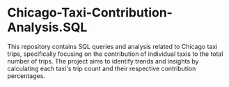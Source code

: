# Chicago-Taxi-Contribution-Analysis.SQL
This repository contains SQL queries and analysis related to Chicago taxi trips, specifically focusing on the contribution of individual taxis to the total number of trips. The project aims to identify trends and insights by calculating each taxi's trip count and their respective contribution percentages.
